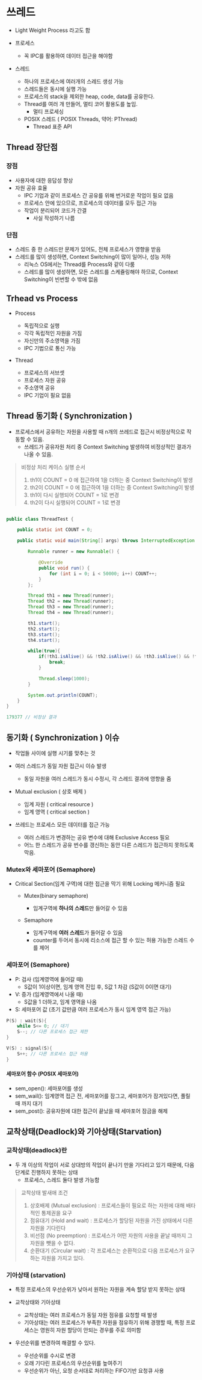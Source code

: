 # 쓰레드

* Light Weight Process 라고도 함

* 프로세스
  * 꼭 IPC를 활용하여 데이터 접근을 해야함

* 스레드
  * 하나의 프로세스에 여러개의 스레드 생성 가능
  * 스레드들은 동시에 실행 가능
  * 프로세스의 stack을 제외한 heap, code, data를 공유한다.
  * Thread를 여러 개 만들어, 멀티 코어 활용도를 높임.
    * 멀티 프로세싱
  * POSIX 스레드 ( POSIX Threads, 약어: PThread)
    * Thread 표준 API  

## Thread 장단점

### 장점

* 사용자에 대한 응답성 향상
* 자원 공유 효율
  * IPC 기업과 같이 프로세스 간 공유를 위해 번거로운 작업이 필요 없음
  * 프로세스 안에 있으므로, 프로세스의 데이터를 모두 접근 가능
  * 작업이 분리되어 코드가 간결
    * 사실 작성하기 나름

### 단점

* 스레드 중 한 스레드만 문제가 있어도, 전체 프로세스가 영향을 받음
* 스레드를 많이 생성하면, Context Switching이 많이 일어나, 성능 저하
  * 리눅스 OS에서는 Thread를 Process와 같이 다룸
  * 스레드를 많이 생성하면, 모든 스레드를 스케쥴링해야 하므로, Context Switching이 빈번할 수 밖에 없음

## Trhead vs Process

* Process
  * 독립적으로 실행
  * 각각 독립적인 자원을 가짐
  * 자신만의 주소영역을 가짐
  * IPC 기법으로 통신 가능

* Thread
  * 프로세스의 서브셋
  * 프로세스 자원 공유
  * 주소영역 공유
  * IPC 기업이 필요 없음

## Thread 동기화 ( Synchronization )

* 프로세스에서 공유하는 자원을 사용할 때 n개의 쓰레드로 접근시 비정상적으로 작동할 수 있음.
  * 쓰레드가 공유자원 처리 중 Context Switching 발생하여 비정상적인 결과가 나올 수 있음.

> 비정상 처리 케이스 실행 순서
>
> 1. th1이 COUNT = 0 에 접근하여 1을 더하는 중 Context Switching이 발생
> 2. th2이 COUNT = 0 에 접근하여 1을 더하는 중 Context Switching이 발생
> 3. th1이 다시 실행되어 COUNT = 1로 변경
> 4. th2이 다시 실행되어 COUNT = 1로 변경

```java

public class ThreadTest {

    public static int COUNT = 0;

    public static void main(String[] args) throws InterruptedException {

        Runnable runner = new Runnable() {

            @Override
            public void run() {
                for (int i = 0; i < 50000; i++) COUNT++;
            }
        };

        Thread th1 = new Thread(runner);
        Thread th2 = new Thread(runner);
        Thread th3 = new Thread(runner);
        Thread th4 = new Thread(runner);

        th1.start();
        th2.start();
        th3.start();
        th4.start();

        while(true){
            if(!th1.isAlive() && !th2.isAlive() && !th3.isAlive() && !th4.isAlive()){
                break;
            }

            Thread.sleep(1000);
        }

        System.out.println(COUNT);
    }
}

179377 // 비정상 결과
```

## 동기화 ( Synchronization ) 이슈

* 작업들 사이에 실행 시기를 맞추는 것
* 여러 스레드가 동일 자원 접근시 이슈 발생
  * 동일 자원을 여러 스레드가 동시 수정시, 각 스레드 결과에 영향을 줌

* Mutual exclusion ( 상호 배제 )
  * 임계 자원 ( critical resource )
  * 임계 영역 ( critical section )

* 쓰레드는 프로세스 모든 데이터를 접근 가능
  * 여러 스레드가 변경하는 공유 변수에 대해 Exclusive Access 필요
  * 어느 한 스레드가 공유 번수를 갱신하는 동안 다른 스레드가 접근하지 못하도록 막음.

### Mutex와 세마포어 (Semaphore)

* Critical Section(임계 구역)에 대한 접근을 막기 위해 Locking 메커니즘 필요
  * Mutex(binary semaphore)
    * 임계구역에 **하나의 스레드**만 들어갈 수 있음

  * Semaphore
    * 임계구역에 **여러 스레드**가 들어갈 수 있음
    * counter를 두어서 동시에 리소스에 접근 할 수 있는 허용 가능한 스레드 수를 제어

### 세마포어 (Semaphore)

* P: 검사 (임계영역에 들어갈 때)
  * S값이 1이상이면, 임계 영역 진입 후, S값 1 차감 (S값이 0이면 대기)
* V: 증가 (임계영역에서 나올 때)
  * S값을 1 더하고, 임계 영역을 나옴
* S: 세마포어 값 (초기 값만큼 여러 프로세스가 동시 임계 영역 접근 가능)

```C
P(S) : wait(S){
    while S<= 0; // 대기
    S--; // 다른 프로세스 접근 제한
}
```

```C
V(S) : signal(S){
    S++; // 다른 프로세스 접근 허용
}
```

#### 세마포어 함수 (POSIX 세마포어)

* sem_open(): 세마포어를 생성
* sem_wail(): 임계영역 접근 전, 세마포어를 잠그고, 세마포어가 잠겨있다면, 풀릴 때 까지 대기
* sem_post(): 공유자원에 대한 접근이 끝났을 때 세마포어 잠금을 해제

## 교착상태(Deadlock)와 기아상태(Starvation)

### 교착상태(deadlock)란

* 두 개 이상의 작업이 서로 상대방의 작업이 끝나기 만을 기다리고 있기 때문에, 다음 단계로 진행하지 못하는 상태
  * 프로세스, 스레드 둘다 발생 가능함

> 교착상태 발새애 조건
>
> 1. 상호배제 (Mutual exclusion) : 프로세스들이 필요로 하는 자원에 대해 배타적인 통제권을 요구
> 2. 점유대기 (Hold and wait) : 프로세스가 할당된 자원을 가진 상태에서 다른 자원을 기다린다
> 3. 비선점 (No preemption) : 프로세스가 어떤 자원의 사용을 끝날 때까지 그 자원을 뺏을 수 없다.
> 4. 순환대기 (Circular wait) : 각 프로세스는 순환적으로 다음 프로세스가 요구하는 자원을 가지고 있다.

### 기아상태 (starvation)

* 특정 프로세스의 우선순위가 낮아서 원하는 자원을 계속 할당 받지 못하는 상태
* 교착상태와 기아상태
  * 교착상태는 여러 프로세스가 동일 자원 점유를 요청할 때 발생
  * 기아상태는 여러 프로세스가 부족한 자원을 점유하기 위해 경쟁할 때, 특정 프로세스는 영원히 자원 할당이 안되는 경우를 주로 의미함

* 우선순위를 변경하여 해결할 수 있다.
  * 우선순위를 수시로 변경
  * 오래 기다린 프로세스의 우선순위를 높여주기
  * 우선순위가 아닌, 요청 순서대로 처리하는 FIFO기반 요청큐 사용